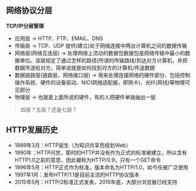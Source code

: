 ## 网络协议分层
**TCP/IP分层管理**
- 应用层 -> HTTP、FTP、EMAIL、DNS
- 传输层 -> TCP、UDP 提供(建立)处于网络连接中两台计算机之间的数据传输
- 网络层(网络互连层) -> 处理网络上流动的数据包数据包是网络传输中最小的数据单位。该层规定了通过怎样的路径(所谓的传输路线)到达对方计算机，并把数据传送给对方，简单说就是如何找到对方的计算机/传送数据
- 数据链路层(链路层、网络接口层) -> 用来处理连接网络的硬件部分、包括控制操作系统、硬件的设备驱动、NIC(网络适配器，即网卡)，光纤(网线)等物理可见部分
- 物理层 -> 也就是上面所说的硬件，有的人把硬件单独抽出一层

> 四层？五层？还是七层？

## HTTP发展历史
- 1989年3月：HTTP诞生（为知识共享而规划Web）
- 1990年：HTTP问世，那时的HTTP并没有作为正式的标准被建立，所以含有HTTP1.0之前的意思，因此被称为HTTP/0.9，只有一个GET命令
- 1996年5月：HTTP正式作为标准，版本命名为HTTP/1.0，如今任被广泛使用
- 1997年1月：发布HTTP/1.1是目前主流的HTTP协议版本
- 2015年5月：HTTP/2标准正式发表，2015年底，大部分浏览器已经支持
